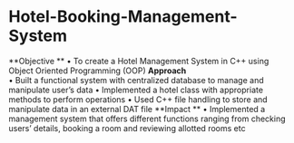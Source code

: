 # Hotel-Booking-Management-System
**Objective	**
•	To create a Hotel Management System in C++ using Object Oriented Programming (OOP)
**Approach**	
•	Built a functional system with centralized database to manage and manipulate user’s data
•	Implemented a hotel class with appropriate methods to perform operations
•	Used C++ file handling to store and manipulate data in an external DAT file
**Impact	**
•	Implemented a management system that offers different functions ranging from checking users’ details, booking a room and reviewing allotted rooms etc
